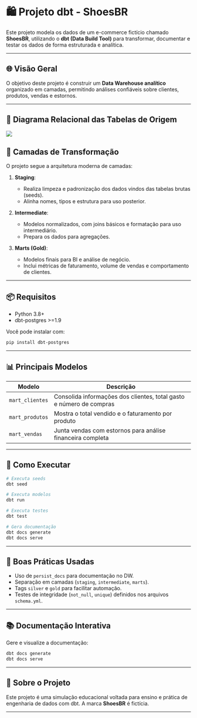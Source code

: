# 🛍️ Projeto dbt - ShoesBR

Este projeto modela os dados de um e-commerce fictício chamado **ShoesBR**, utilizando o **dbt (Data Build Tool)** para transformar, documentar e testar os dados de forma estruturada e analítica.

---


## 🌐 Visão Geral

O objetivo deste projeto é construir um **Data Warehouse analítico** organizado em camadas, permitindo análises confiáveis sobre clientes, produtos, vendas e estornos.

---
## 🧬 Diagrama Relacional das Tabelas de Origem

[![](https://mermaid.ink/img/pako:eNqtU11PwjAU_SvLfQbCCrixNyJiCAaN8mSWkGa9sEXWYtcacey_240B-4jGB_uy9J5zT8_9WAqBYAgeoJxGdCtp7HPLnGAXIVeYWOnpnp_5cmUFOlEiRrmOmPW0uGIvq-f58t7iNMZWkDImMUla8X0oeJuNMY12p2h2-uylYFqJlpciHqg_WZk9PE7yjCjAmvYHckbbyloGIU2wKd3swGzxo6MqNJ2s7ixGFdbZ75pyFalD06USiu7WFa_VntFDbAazjlGFgtVKQeNLcvFbLbN_qkXiRnO2rpdUOiwxiTQRvFlaCdJYaK4u7hsrdzx2uyI9j8azfKj49KGxFG321fmZXIIl9dyognvtzpnc9FGl_8FITb3mBDqwlREDb0N3CXbA6JhdN3coRuaDCtHsLOSZjMq3PCczSXvKX4WIwVNSmzQp9Da8iOh9PoXy371EpSkY5W3eZfAGLilEwEvhEzxikx4Z2mMycvr2kIxtgx7Ac256NhmO3f5gbDs2IW7Wga_i2X7PdUbZN8oHQtw?type=png)](https://mermaid.live/edit#pako:eNqtU11PwjAU_SvLfQbCCrixNyJiCAaN8mSWkGa9sEXWYtcacey_240B-4jGB_uy9J5zT8_9WAqBYAgeoJxGdCtp7HPLnGAXIVeYWOnpnp_5cmUFOlEiRrmOmPW0uGIvq-f58t7iNMZWkDImMUla8X0oeJuNMY12p2h2-uylYFqJlpciHqg_WZk9PE7yjCjAmvYHckbbyloGIU2wKd3swGzxo6MqNJ2s7ixGFdbZ75pyFalD06USiu7WFa_VntFDbAazjlGFgtVKQeNLcvFbLbN_qkXiRnO2rpdUOiwxiTQRvFlaCdJYaK4u7hsrdzx2uyI9j8azfKj49KGxFG321fmZXIIl9dyognvtzpnc9FGl_8FITb3mBDqwlREDb0N3CXbA6JhdN3coRuaDCtHsLOSZjMq3PCczSXvKX4WIwVNSmzQp9Da8iOh9PoXy371EpSkY5W3eZfAGLilEwEvhEzxikx4Z2mMycvr2kIxtgx7Ac256NhmO3f5gbDs2IW7Wga_i2X7PdUbZN8oHQtw)

## 🧱 Camadas de Transformação

O projeto segue a arquitetura moderna de camadas:

1. **Staging**:  
   - Realiza limpeza e padronização dos dados vindos das tabelas brutas (seeds).
   - Alinha nomes, tipos e estrutura para uso posterior.

2. **Intermediate**:  
   - Modelos normalizados, com joins básicos e formatação para uso intermediário.
   - Prepara os dados para agregações.

3. **Marts (Gold)**:  
   - Modelos finais para BI e análise de negócio.
   - Inclui métricas de faturamento, volume de vendas e comportamento de clientes.

---

## 📦 Requisitos

- Python 3.8+
- dbt-postgres >=1.9

Você pode instalar com:

```bash
pip install dbt-postgres
```


---

## 📊 Principais Modelos

| Modelo           | Descrição |
|------------------|-----------|
| `mart_clientes`  | Consolida informações dos clientes, total gasto e número de compras |
| `mart_produtos`  | Mostra o total vendido e o faturamento por produto |
| `mart_vendas`    | Junta vendas com estornos para análise financeira completa |

---

## 🚀 Como Executar

```bash
# Executa seeds
dbt seed

# Executa modelos
dbt run

# Executa testes
dbt test

# Gera documentação
dbt docs generate
dbt docs serve
```

---

## 🧠 Boas Práticas Usadas

- Uso de `persist_docs` para documentação no DW.
- Separação em camadas (`staging`, `intermediate`, `marts`).
- Tags `silver` e `gold` para facilitar automação.
- Testes de integridade (`not_null`, `unique`) definidos nos arquivos `schema.yml`.

---

## 📚 Documentação Interativa

Gere e visualize a documentação:

```bash
dbt docs generate
dbt docs serve
```

---

## 👟 Sobre o Projeto

Este projeto é uma simulação educacional voltada para ensino e prática de engenharia de dados com dbt. A marca **ShoesBR** é fictícia.

---
